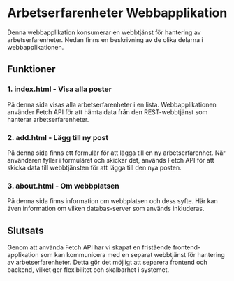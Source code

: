 # Arbetserfarenheter Webbapplikation

Denna webbapplikation konsumerar en webbtjänst för hantering av arbetserfarenheter. Nedan finns en beskrivning av de olika delarna i webbapplikationen.

## Funktioner

### 1. index.html - Visa alla poster

På denna sida visas alla arbetserfarenheter i en lista. Webbapplikationen använder Fetch API för att hämta data från den REST-webbtjänst som hanterar arbetserfarenheter.

### 2. add.html - Lägg till ny post

På denna sida finns ett formulär för att lägga till en ny arbetserfarenhet. 
När användaren fyller i formuläret och skickar det, används Fetch API för att skicka data till webbtjänsten för att lägga till den nya posten.

### 3. about.html - Om webbplatsen

På denna sida finns information om webbplatsen och dess syfte. Här kan även information om vilken databas-server som används inkluderas.

## Slutsats

Genom att använda Fetch API har vi skapat en fristående frontend-applikation som kan kommunicera med en separat webbtjänst för hantering av arbetserfarenheter. Detta gör det möjligt att separera frontend och backend, vilket ger flexibilitet och skalbarhet i systemet.
